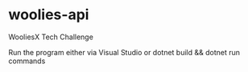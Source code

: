 # woolies-api
WooliesX Tech Challenge

Run the program either via Visual Studio or dotnet build && dotnet run commands
